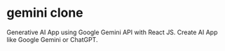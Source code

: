 # gemini clone
 Generative AI App using Google Gemini API with React JS. Create AI App  like Google Gemini or ChatGPT.

